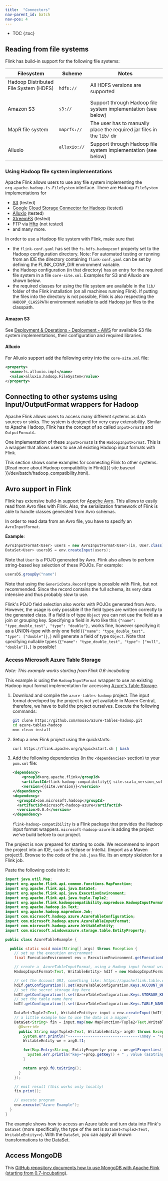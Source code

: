 ```yaml
---
title:  "Connectors"
nav-parent_id: batch
nav-pos: 4
---
```

<!--
Licensed to the Apache Software Foundation (ASF) under one
or more contributor license agreements.  See the NOTICE file
distributed with this work for additional information
regarding copyright ownership.  The ASF licenses this file
to you under the Apache License, Version 2.0 (the
"License"); you may not use this file except in compliance
with the License.  You may obtain a copy of the License at

  http://www.apache.org/licenses/LICENSE-2.0

Unless required by applicable law or agreed to in writing,
software distributed under the License is distributed on an
"AS IS" BASIS, WITHOUT WARRANTIES OR CONDITIONS OF ANY
KIND, either express or implied.  See the License for the
specific language governing permissions and limitations
under the License.
-->

* TOC
{:toc}

## Reading from file systems

Flink has build-in support for the following file systems:

| Filesystem                            | Scheme       | Notes  |
| ------------------------------------- |--------------| ------ |
| Hadoop Distributed File System (HDFS) &nbsp; | `hdfs://`    | All HDFS versions are supported |
| Amazon S3                             | `s3://`      | Support through Hadoop file system implementation (see below) |
| MapR file system                      | `maprfs://`  | The user has to manually place the required jar files in the `lib/` dir |
| Alluxio                               | `alluxio://` &nbsp; | Support through Hadoop file system implementation (see below) |



### Using Hadoop file system implementations

Apache Flink allows users to use any file system implementing the `org.apache.hadoop.fs.FileSystem`
interface. There are Hadoop `FileSystem` implementations for

- [S3](https://aws.amazon.com/s3/) (tested)
- [Google Cloud Storage Connector for Hadoop](https://cloud.google.com/hadoop/google-cloud-storage-connector) (tested)
- [Alluxio](http://alluxio.org/) (tested)
- [XtreemFS](http://www.xtreemfs.org/) (tested)
- FTP via [Hftp](http://hadoop.apache.org/docs/r1.2.1/hftp.html) (not tested)
- and many more.

In order to use a Hadoop file system with Flink, make sure that

- the `flink-conf.yaml` has set the `fs.hdfs.hadoopconf` property set to the Hadoop configuration directory. Note: For automated testing or running from an IDE the directory containing `flink-conf.yaml` can be set by defining the FLINK_CONF_DIR environment variable.
- the Hadoop configuration (in that directory) has an entry for the required file system in a file `core-site.xml`. Examples for S3 and Alluxio are shown below.
- the required classes for using the file system are available in the `lib/` folder of the Flink installation (on all machines running Flink). If putting the files into the directory is not possible, Flink is also respecting the `HADOOP_CLASSPATH` environment variable to add Hadoop jar files to the classpath.

#### Amazon S3

See [Deployment & Operations - Deployment - AWS](../../setup/aws.html) for available S3 file system implementations, their configuration
and required libraries.

#### Alluxio

For Alluxio support add the following entry into the `core-site.xml` file:

~~~xml
<property>
  <name>fs.alluxio.impl</name>
  <value>alluxio.hadoop.FileSystem</value>
</property>
~~~


## Connecting to other systems using Input/OutputFormat wrappers for Hadoop

Apache Flink allows users to access many different systems as data sources or sinks.
The system is designed for very easy extensibility. Similar to Apache Hadoop, Flink has the concept
of so called `InputFormat`s and `OutputFormat`s.

One implementation of these `InputFormat`s is the `HadoopInputFormat`. This is a wrapper that allows
users to use all existing Hadoop input formats with Flink.

This section shows some examples for connecting Flink to other systems.
[Read more about Hadoop compatibility in Flink]({{ site.baseurl }}/dev/batch/hadoop_compatibility.html).

## Avro support in Flink

Flink has extensive build-in support for [Apache Avro](http://avro.apache.org/). This allows to easily read from Avro files with Flink.
Also, the serialization framework of Flink is able to handle classes generated from Avro schemas.

In order to read data from an Avro file, you have to specify an `AvroInputFormat`.

**Example**:

~~~java
AvroInputFormat<User> users = new AvroInputFormat<User>(in, User.class);
DataSet<User> usersDS = env.createInput(users);
~~~

Note that `User` is a POJO generated by Avro. Flink also allows to perform string-based key selection of these POJOs. For example:

~~~java
usersDS.groupBy("name")
~~~


Note that using the `GenericData.Record` type is possible with Flink, but not recommended. Since the record contains the full schema, its very data intensive and thus probably slow to use.

Flink's POJO field selection also works with POJOs generated from Avro. However, the usage is only possible if the field types are written correctly to the generated class. If a field is of type `Object` you can not use the field as a join or grouping key.
Specifying a field in Avro like this `{"name": "type_double_test", "type": "double"},` works fine, however specifying it as a UNION-type with only one field (`{"name": "type_double_test", "type": ["double"]},`) will generate a field of type `Object`. Note that specifying nullable types (`{"name": "type_double_test", "type": ["null", "double"]},`) is possible!



### Access Microsoft Azure Table Storage

_Note: This example works starting from Flink 0.6-incubating_

This example is using the `HadoopInputFormat` wrapper to use an existing Hadoop input format implementation for accessing [Azure's Table Storage](https://azure.microsoft.com/en-us/documentation/articles/storage-introduction/).

1. Download and compile the `azure-tables-hadoop` project. The input format developed by the project is not yet available in Maven Central, therefore, we have to build the project ourselves.
Execute the following commands:

   ~~~bash
   git clone https://github.com/mooso/azure-tables-hadoop.git
   cd azure-tables-hadoop
   mvn clean install
   ~~~

2. Setup a new Flink project using the quickstarts:

   ~~~bash
   curl https://flink.apache.org/q/quickstart.sh | bash
   ~~~

3. Add the following dependencies (in the `<dependencies>` section) to your `pom.xml` file:

   ~~~xml
   <dependency>
       <groupId>org.apache.flink</groupId>
       <artifactId>flink-hadoop-compatibility{{ site.scala_version_suffix }}</artifactId>
       <version>{{site.version}}</version>
   </dependency>
   <dependency>
     <groupId>com.microsoft.hadoop</groupId>
     <artifactId>microsoft-hadoop-azure</artifactId>
     <version>0.0.4</version>
   </dependency>
   ~~~

   `flink-hadoop-compatibility` is a Flink package that provides the Hadoop input format wrappers.
   `microsoft-hadoop-azure` is adding the project we've build before to our project.

The project is now prepared for starting to code. We recommend to import the project into an IDE, such as Eclipse or IntelliJ. (Import as a Maven project!).
Browse to the code of the `Job.java` file. Its an empty skeleton for a Flink job.

Paste the following code into it:

~~~java
import java.util.Map;
import org.apache.flink.api.common.functions.MapFunction;
import org.apache.flink.api.java.DataSet;
import org.apache.flink.api.java.ExecutionEnvironment;
import org.apache.flink.api.java.tuple.Tuple2;
import org.apache.flink.hadoopcompatibility.mapreduce.HadoopInputFormat;
import org.apache.hadoop.io.Text;
import org.apache.hadoop.mapreduce.Job;
import com.microsoft.hadoop.azure.AzureTableConfiguration;
import com.microsoft.hadoop.azure.AzureTableInputFormat;
import com.microsoft.hadoop.azure.WritableEntity;
import com.microsoft.windowsazure.storage.table.EntityProperty;

public class AzureTableExample {

  public static void main(String[] args) throws Exception {
    // set up the execution environment
    final ExecutionEnvironment env = ExecutionEnvironment.getExecutionEnvironment();

    // create a  AzureTableInputFormat, using a Hadoop input format wrapper
    HadoopInputFormat<Text, WritableEntity> hdIf = new HadoopInputFormat<Text, WritableEntity>(new AzureTableInputFormat(), Text.class, WritableEntity.class, new Job());

    // set the Account URI, something like: https://apacheflink.table.core.windows.net
    hdIf.getConfiguration().set(AzureTableConfiguration.Keys.ACCOUNT_URI.getKey(), "TODO");
    // set the secret storage key here
    hdIf.getConfiguration().set(AzureTableConfiguration.Keys.STORAGE_KEY.getKey(), "TODO");
    // set the table name here
    hdIf.getConfiguration().set(AzureTableConfiguration.Keys.TABLE_NAME.getKey(), "TODO");

    DataSet<Tuple2<Text, WritableEntity>> input = env.createInput(hdIf);
    // a little example how to use the data in a mapper.
    DataSet<String> fin = input.map(new MapFunction<Tuple2<Text,WritableEntity>, String>() {
      @Override
      public String map(Tuple2<Text, WritableEntity> arg0) throws Exception {
        System.err.println("--------------------------------\nKey = "+arg0.f0);
        WritableEntity we = arg0.f1;

        for(Map.Entry<String, EntityProperty> prop : we.getProperties().entrySet()) {
          System.err.println("key="+prop.getKey() + " ; value (asString)="+prop.getValue().getValueAsString());
        }

        return arg0.f0.toString();
      }
    });

    // emit result (this works only locally)
    fin.print();

    // execute program
    env.execute("Azure Example");
  }
}
~~~

The example shows how to access an Azure table and turn data into Flink's `DataSet` (more specifically, the type of the set is `DataSet<Tuple2<Text, WritableEntity>>`). With the `DataSet`, you can apply all known transformations to the DataSet.

## Access MongoDB

This [GitHub repository documents how to use MongoDB with Apache Flink (starting from 0.7-incubating)](https://github.com/okkam-it/flink-mongodb-test).
